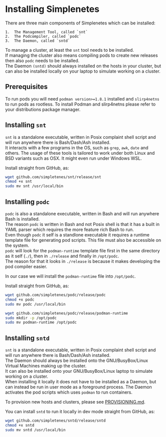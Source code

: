 # Installing Simplenetes

There are three main components of Simplenetes which can be installed:

    1.  The Management Tool, called `snt`
    2.  The Podcompiler, called `podc`
    3.  The Daemon, called `sntd`

To manage a cluster, at least the `snt` tool needs to be installed.  
If managing the cluster also means compiling pods to create new releases then also `podc` needs to be installed.  
The Daemon `(sntd)` should always installed on the hosts in your cluster, but can also be installed locally on your laptop to simulate working on a cluster.

## Prerequisites
To run pods you will need `podman version>=1.8.1` installed and `slirp4netns` to run pods as rootless. To install Podman and slirp4netns please refer to your distributions package manager.  

## Installing `snt`
`snt` is a standalone executable, written in Posix complaint shell script and will run anywhere there is Bash/Dash/Ash installed.  
It interacts with a few programs in the OS, such as `grep`, `awk`, `date` and others. The usage of these tools is tailored to work under both Linux and BSD variants such as OSX. It might even run under Windows WSL.

Install straight from GitHub, as:  
```sh
wget github.com/simpletenes/snt/release/snt
chmod +x snt
sudo mv snt /usr/local/bin
```

## Installing `podc`
`podc` is also a standalone executable, written in Bash and will run anywhere Bash is installed.  
The reason `podc` is written in Bash and not Posix shell is that it has a built in YAML parser which requires the more feature rich Bash to run.  
Even though `podc` it self is a standlone executable it requires a runtime template file for generating pod scripts. This file must also be accessible on the system.  
`podc` will look for the `podman-runtime` template file first in the same directory as it self (`./`), then in `./release` and finally in `/opt/podc`.  
The reason for that it looks in `./release` is because it makes developing the pod compiler easier.  

In our case we will install the `podman-runtime` file into `/opt/podc`.

Install straight from GitHub, as:  
```sh
wget github.com/simpletenes/podc/release/podc
chmod +x podc
sudo mv podc /usr/local/bin

wget github.com/simpletenes/podc/release/podman-runtime
sudo mkdir -p /opt/podc
sudo mv podman-runtime /opt/podc
```

## Installing `sntd`
`snt` is a standalone executable, written in Posix complaint shell script and will run anywhere there is Bash/Dash/Ash installed.  
The Daemon should always be installed onto the GNU/BusyBox/Linux Virtual Machines making up the cluster.  
It can also be installed onto your GNU/BusyBox/Linux laptop to simulate working on a cluster.  
When installing it locally it does not have to be installed as a Daemon, but can instead be run in user mode as a foreground process.
The Daemon activates the pod scripts which uses `podman` to run containers.

To provision new hosts and clusters, please see [PROVISIONING.md](PROVISIONING.md).  

You can install `sntd` to run it locally in dev mode straight from GitHub, as:  
```sh
wget github.com/simpletenes/sntd/release/sntd
chmod +x sntd
sudo mv sntd /usr/local/bin
```
